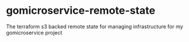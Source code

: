 # gomicroservice-remote-state

The terraform s3 backed remote state for managing infrastructure for my gomicroservice project
